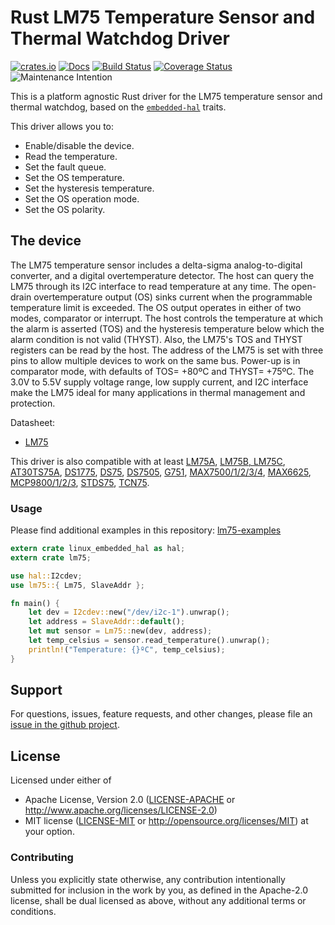 # Rust LM75 Temperature Sensor and Thermal Watchdog Driver

[![crates.io](https://img.shields.io/crates/v/lm75.svg)](https://crates.io/crates/lm75)
[![Docs](https://docs.rs/lm75/badge.svg)](https://docs.rs/lm75)
[![Build Status](https://travis-ci.org/eldruin/lm75-rs.svg?branch=master)](https://travis-ci.org/eldruin/lm75-rs)
[![Coverage Status](https://coveralls.io/repos/github/eldruin/lm75-rs/badge.svg?branch=master)](https://coveralls.io/github/eldruin/lm75-rs?branch=master)
![Maintenance Intention](https://img.shields.io/badge/maintenance-actively--developed-brightgreen.svg)

This is a platform agnostic Rust driver for the LM75 temperature sensor
and thermal watchdog, based on the
[`embedded-hal`](https://github.com/rust-embedded/embedded-hal) traits.

This driver allows you to:
- Enable/disable the device.
- Read the temperature.
- Set the fault queue.
- Set the OS temperature.
- Set the hysteresis temperature.
- Set the OS operation mode.
- Set the OS polarity.

## The device
The LM75 temperature sensor includes a delta-sigma analog-to-digital
converter, and a digital overtemperature detector. The host can
query the LM75 through its I2C interface to read temperature at any
time. The open-drain overtemperature output (OS) sinks current when
the programmable temperature limit is exceeded.
The OS output operates in either of two modes, comparator or
interrupt. The host controls the temperature at which the alarm is
asserted (TOS) and the hysteresis temperature below which the alarm
condition is not valid (THYST). Also, the LM75's TOS and THYST
registers can be read by the host. The address of the LM75 is set
with three pins to allow multiple devices to work on the same bus.
Power-up is in comparator mode, with defaults of TOS= +80ºC and
THYST= +75ºC. The 3.0V to 5.5V supply voltage range, low supply
current, and I2C interface make the LM75 ideal for many applications
in thermal management and protection.

Datasheet:
- [LM75](https://datasheets.maximintegrated.com/en/ds/LM75.pdf)

This driver is also compatible with at least [LM75A], [LM75B, LM75C],
[AT30TS75A], [DS1775], [DS75], [DS7505], [G751], [MAX7500/1/2/3/4], [MAX6625], [MCP9800/1/2/3],
[STDS75], [TCN75].

[AT30TS75A]: http://ww1.microchip.com/downloads/en/DeviceDoc/Atmel-8839-DTS-AT30TS75A-Datasheet.pdf
[DS1775]: https://datasheets.maximintegrated.com/en/ds/DS1775-DS1775R.pdf
[DS75]: https://datasheets.maximintegrated.com/en/ds/DS75.pdf
[DS7505]: https://datasheets.maximintegrated.com/en/ds/DS7505.pdf
[G751]: http://www.gmt.com.tw/product/datasheet/EDS-751.pdf
[LM75A]: https://www.nxp.com/docs/en/data-sheet/LM75A.pdf
[LM75B, LM75C]: http://www.ti.com/lit/ds/symlink/lm75b.pdf
[MAX6625]: https://datasheets.maximintegrated.com/en/ds/MAX6625-MAX6626.pdf
[MAX7500/1/2/3/4]: https://datasheets.maximintegrated.com/en/ds/MAX7500-MAX7504.pdf
[MCP9800/1/2/3]: http://ww1.microchip.com/downloads/en/DeviceDoc/21909d.pdf
[STDS75]: https://www.st.com/resource/en/datasheet/stds75.pdf
[TCN75]: http://ww1.microchip.com/downloads/en/DeviceDoc/21490D.pdf

### Usage

Please find additional examples in this repository: [lm75-examples]

[lm75-examples]: https://github.com/eldruin/lm75-examples

```rust
extern crate linux_embedded_hal as hal;
extern crate lm75;

use hal::I2cdev;
use lm75::{ Lm75, SlaveAddr };

fn main() {
    let dev = I2cdev::new("/dev/i2c-1").unwrap();
    let address = SlaveAddr::default();
    let mut sensor = Lm75::new(dev, address);
    let temp_celsius = sensor.read_temperature().unwrap();
    println!("Temperature: {}ºC", temp_celsius);
}
```

## Support

For questions, issues, feature requests, and other changes, please file an
[issue in the github project](https://github.com/eldruin/lm75-rs/issues).

## License

Licensed under either of

 * Apache License, Version 2.0 ([LICENSE-APACHE](LICENSE-APACHE) or
   http://www.apache.org/licenses/LICENSE-2.0)
 * MIT license ([LICENSE-MIT](LICENSE-MIT) or
   http://opensource.org/licenses/MIT) at your option.

### Contributing

Unless you explicitly state otherwise, any contribution intentionally submitted
for inclusion in the work by you, as defined in the Apache-2.0 license, shall
be dual licensed as above, without any additional terms or conditions.

